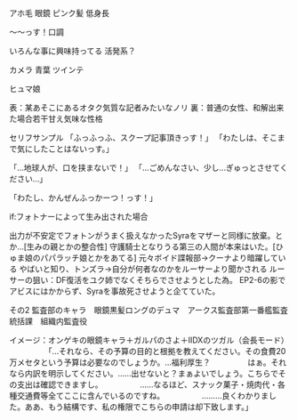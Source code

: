 アホ毛
眼鏡
ピンク髪
低身長

～～っす！口調

いろんな事に興味持ってる
活発系？

カメラ
青葉
ツインテ

ヒュマ娘

表：某あそこにあるオタク気質な記者みたいなノリ
裏：普通の女性、和解出来た場合若干甘え気味な性格

セリフサンプル
「ふっふっふ、スクープ記事頂きっす！」
「わたしは、そこまで気にしたことはないっす。」

「…地球人が、口を挟まないで！」
「…ごめんなさい、少し…ぎゅっとさせてください…」

「わたし、かんぜんふっかーつ！っす！」

if:フォトナーによって生み出された場合

出力が不安定でフォトンがうまく扱えなかったSyraをマザーと同様に放棄。とか…[生みの親とかの整合性]
守護騎士となりうる第三の人間が本来はいた。[ひゅま娘のパパラッチ娘とかをあてる]
元々ボイド諜報部->クーナより暗躍している
やばいと知り、トンズラ->自分が何者なのかをルーサーより聞かされる
ルーサーの狙い：DF復活をユク姉でなくそちらでさせようとした為。
EP2-6の影でアビスにはかからず、Syraを事故死させようと企てていた。


その2
監査部のキャラ　眼鏡黒髪ロングのデュマ　アークス監査部第一番艦監査統括課　組織内監査役

イメージ：オンゲキの眼鏡キャラ＋ガルパのさよ＋IIDXのツガル（会長モード）
                「…それなら、その予算の目的と根拠を教えてください。その食費20万メセタという予算は必要なのでしょうか。…福利厚生？
                はぁ。それなら内訳を明示してください。……出せないと？まぁよいでしょう。こちらでその支出は確認できますし。
                ……なるほど、スナック菓子・焼肉代・各種交通費等全てここに含んでいるのですね。
                ………良くわかりました。ああ、もう結構です、私の権限でこちらの申請は却下致します。」
